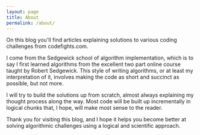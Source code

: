 ```yaml
---
layout: page
title: About
permalink: /about/
---
```


On this blog you'll find articles explaining solutions to various coding challenges from codefights.com.

I come from the Sedgewick school of algorithm implementation, which is to say I first learned algorithms from the excellent two part online course taught by Robert Sedgewick. This style of writing algorithms, or at least my interpretation of it, involves making the code as short and succinct as possible, but not more.

I will try to build the solutions up from scratch, almost always explaining my thought process along the way. Most code will be built up incrementally in logical chunks that, I hope, will make most sense to the reader.

Thank you for visiting this blog, and I hope it helps you become better at solving algorithmic challenges using a logical and scientific approach.
